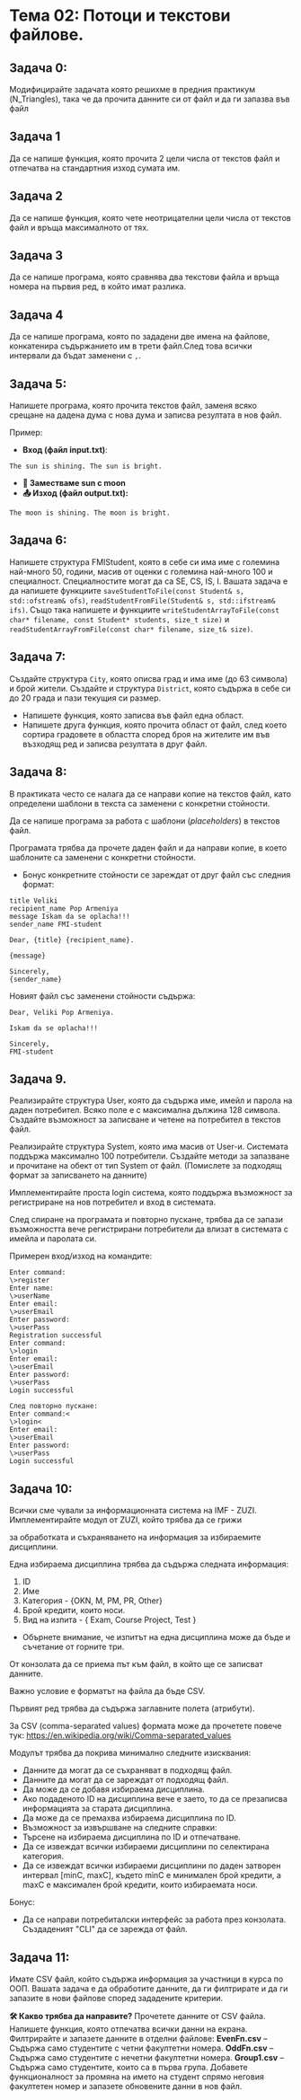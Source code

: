 # Тема 02: Потоци и текстови файлове.

## Задача 0:

Модифицирайте задачата която решихме в предния практикум (N_Triangles), така че да прочита данните си от файл и да ги запазва във файл

## Задача 1

Да се напише функция, която прочита 2 цели числа от текстов файл и отпечатва на стандартния изход сумата им.

## Задача 2

Да се напише функция, която чете неотрицателни цели числа от текстов файл и връща максималното от тях.

## Задача 3

Да се напише програма, която сравнява два текстови файла и връща номера на първия ред, в който имат разлика.

## Задача 4

Да се напише програма, която по зададени две имена на файлове, конкатенира съдържанието им в трети файл.След това всички интервали да бъдат заменени с `,`.

## Задача 5:

Напишете програма, която прочита текстов файл, заменя всяко срещане на дадена дума с нова дума и записва резултата в нов файл.

Пример:

- **Вход (файл input.txt)**:

```
The sun is shining. The sun is bright.
```

- **🔄 Заместваме sun с moon**
- **📤 Изход (файл output.txt):**

```
The moon is shining. The moon is bright.
```

## Задача 6:

Напишете структура FMIStudent, която в себе си има име с големина най-много 50, години, масив от оценки с големина най-много 100 и специалност. Специалностите могат да са SE, CS, IS, I. Вашата задача е да напишете функциите `saveStudentToFile(const Student& s, std::ofstream& ofs)`, `readStudentFromFile(Student& s, std::ifstream& ifs)`. Също така напишете и функциите `writeStudentArrayToFile(const char* filename, const Student* students, size_t size)` и `readStudentArrayFromFile(const char* filename, size_t& size)`.

## Задача 7:

Създайте структура `City`, която описва град и има име (до 63 символа) и брой жители. Създайте и структура `District`, която съдържа в себе си до 20 града и пази текущия си размер.

- Напишете функция, която записва във файл една област.
- Напишете друга функция, която прочита област от файл, след което сортира градовете в областта според броя на жителите им във възходящ ред и записва резултата в друг файл.

## Задача 8:

В практиката често се налага да се направи копие на текстов файл, като определени шаблони в текста са заменени с конкретни стойности.

Да се напише програма за работа с шаблони (_placeholders_) в текстов файл.

Програмата трябва да прочете даден файл и да направи копие, в което
шаблоните са заменени с конкретни стойности.

- Бонус конкретните стойности се зареждат от друг файл със следния формат:

```
title Veliki
recipient_name Pop Armeniya
message Iskam da se oplacha!!!
sender_name FMI-student
```

```
Dear, {title} {recipient_name}.

{message}

Sincerely,
{sender_name}
```

Новият файл със заменени стойности съдържа:

```
Dear, Veliki Pop Armeniya.

Iskam da se oplacha!!!

Sincerely,
FMI-student
```

## Задача 9.

Реализирайте структура User, която да съдържа име, имейл и парола на даден потребител. Всяко поле е с максимална дължина 128 символа. Създайте възможност за записване и четене на потребител в текстов файл.

Реализирайте структура System, която има масив от User-и. Системата поддържа максимално 100 потребители. Създайте методи за запазване и прочитане на обект от тип System от файл. (Помислете за подходящ формат за записването на данните)

Имплементирайте проста login система, която поддържа възможност за регистриране на нов потребител и вход в системата.

След спиране на програмата и повторно пускане, трябва да се запази възможността вече регистрирани потребители да влизат в системата с имейла и паролата си.

Примерен вход/изход на командите:

```
Enter command:
\>register
Enter name:
\>userName
Enter email:
\>userEmail
Enter password:
\>userPass
Registration successful
Enter command:
\>login
Enter email:
\>userEmail
Enter password:
\>userPass
Login successful

След повторно пускане:
Enter command:<
\>login<
Enter email:
\>userEmail
Enter password:
\>userPass
Login successful
```

## Задача 10:

Всички сме чували за информационната система на IMF - ZUZI.
Имплементирайте модул от ZUZI, който трябва да се грижи

за обработката и съхраняването на информация за избираемите дисциплини.

Една избираема дисциплина трябва да съдържа следната информация:

1. ID
2. Име
3. Категория - {OKN, M, PM, PR, Other}
4. Брой кредити, които носи.
5. Вид на изпита - { Exam, Course Project, Test }

- Обърнете внимание, че изпитът на една дисциплина може да бъде и съчетание от горните три.

От конзолата да се приема път към файл, в който ще се записват данните.

Важно условие е форматът на файла да бъде CSV.

Първият ред трябва да съдържа заглавните полета (атрибути).

За CSV (comma-separated values) формата може да прочетете повече тук: https://en.wikipedia.org/wiki/Comma-separated_values

Модулът трябва да покрива минимално следните изисквания:

- Данните да могат да се съхраняват в подходящ файл.
- Данните да могат да се зареждат от подходящ файл.
- Да може да се добавя избираема дисциплина.
- Ако подаденото ID на дисциплина вече е заето, то да се презаписва информацията за старата дисциплина.
- Да може да се премахва избираема дисциплина по ID.
- Възможност за извършване на следните справки:
- Търсене на избираема дисциплина по ID и отпечатване.
- Да се извеждат всички избираеми дисциплини по селектирана категория.
- Да се извеждат всички избираеми дисциплини по даден затворен интервал [minC, maxC], където minC e минимален брой кредити, а maxC е максимален брой кредити, които избираемата носи.

Бонус:

- Да се направи потребиталски интерфейс за работа през конзолата. Създаденият "CLI" да се зарежда от файл.

## Задача 11:

Имате CSV файл, който съдържа информация за участници в курса по ООП. Вашата задача е да обработите данните, да ги филтрирате и да ги запазите в нови файлове според зададените критерии.

**🛠 Какво трябва да направите?**
Прочетете данните от CSV файла.
Напишете функция, която отпечатва всички данни на екрана.
Филтрирайте и запазете данните в отделни файлове:
**EvenFn.csv** – Съдържа само студентите с четни факултетни номера.
**OddFn.csv** – Съдържа само студентите с нечетни факултетни номера.
**Group1.csv** – Съдържа само студентите, които са в първа група.
Добавете функционалност за промяна на името на студент спрямо неговия факултетен номер и запазете обновените данни в нов файл.
